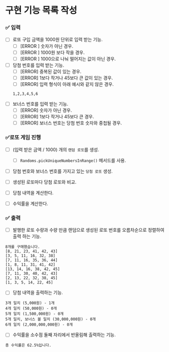 # 구현 기능 목록 작성

### ✅ 입력

- [ ] 로또 구입 금액을 1000원 단위로 입력 받는 기능.
    - [ ] [ERROR ] 숫자가 아닌 경우.
    - [ ] [ERROR ] 1000원 보다 작을 경우.
    - [ ] [ERROR ] 1000으로 나눠 떨어지는 값이 아닌 경우.

- [ ] 당첨 번호를 입력 받는 기능.
    - [ ] [ERROR] 중복된 값이 있는 경우.
    - [ ] [ERROR] 1보다 작거나 45보다 큰 값이 있는 경우.
    - [ ] [ERROR] 입력 형식이 아래 예시와 같지 않은 경우.
     ```text
     1,2,3,4,5,6
     ```
- [ ] 보너스 번호를 입력 받는 기능.
    - [ ] [ERROR] 숫자가 아닌 경우.
    - [ ] [ERROR] 1보다 작거나 45보다 큰 경우.
    - [ ] [ERROR] 보너스 번호는 당첨 번호 숫자와 중첩될 경우.

### ✅로또 게임 진행

- [ ] (입력 받은 금액 / 1000) 개의 `랜덤 로또`를 생성.
    - [ ] `Randoms.pickUniqueNumbersInRange()` 메서드를 사용.


- [ ] 당첨 번호와 보너스 번호를 가지고 있는 `당첨 로또` 생성.


- [ ] 생성된 로또마다 당첨 로또와 비교.


- [ ] 당첨 내역을 계산한다.


- [ ] 수익률을 계산한다.
### ✅ 출력

- [ ] 발행한 로또 수량과 수량 만큼 랜덤으로 생성된 로또 번호를 오름차순으로 정렬하여 출력 하는 기능.

```text
8개를 구매했습니다.
[8, 21, 23, 41, 42, 43] 
[3, 5, 11, 16, 32, 38] 
[7, 11, 16, 35, 36, 44] 
[1, 8, 11, 31, 41, 42] 
[13, 14, 16, 38, 42, 45] 
[7, 11, 30, 40, 42, 43] 
[2, 13, 22, 32, 38, 45] 
[1, 3, 5, 14, 22, 45]
```

- [ ] 당첨 내역을 출력하는 기능.

```text
3개 일치 (5,000원) - 1개
4개 일치 (50,000원) - 0개
5개 일치 (1,500,000원) - 0개
5개 일치, 보너스 볼 일치 (30,000,000원) - 0개
6개 일치 (2,000,000,000원) - 0개
```

- [ ] 수익률을 소수점 둘째 자리에서 반올림해 출력하는 기능.

```text
총 수익률은 62.5%입니다.
```
